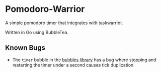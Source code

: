# Pomodoro-Warrior

A simple pomodoro timer that integrates with taskwarrior.

Written in Go using BubbleTea.

## Known Bugs
- The `timer` bubble in the [bubbles library](https://github.com/charmbracelet/bubbles/tree/master) has a bug where stopping and restarting the timer under a second causes tick duplication.